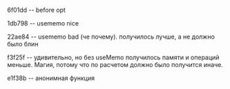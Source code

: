 6f01dd -- before opt

1db798 -- usememo nice

22ae84 -- usememo bad (че почему). получилось лучше, а не должно было блин

f3f25f -- удивительно, но без useMemo получилось памяти и операций меньше. Магия, потому что по расчетом должно было получится иначе.

e1f38b -- анонимная функция